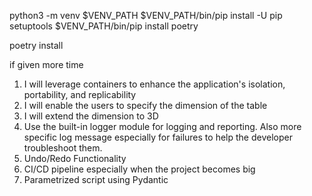 python3 -m venv $VENV_PATH
$VENV_PATH/bin/pip install -U pip setuptools
$VENV_PATH/bin/pip install poetry

poetry install

if given more time
1. I will leverage containers to enhance the application's isolation, portability, and replicability
2. I will enable the users to specify the dimension of the table
3. I will extend the dimension to 3D
4. Use the built-in logger module for logging and reporting. Also more specific log message especially for failures to help the developer troubleshoot them.
5. Undo/Redo Functionality
6. CI/CD pipeline especially when the project becomes big
7. Parametrized script using Pydantic

